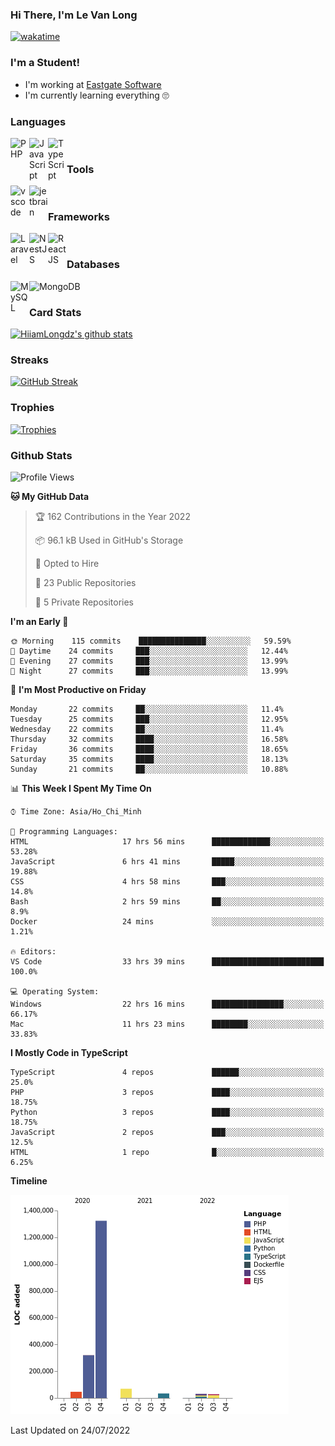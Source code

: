 ### Hi There, I'm Le Van Long 

[![wakatime](https://wakatime.com/badge/user/6843c55a-2a06-4fcd-8ddd-3f4718f8cf4d.svg)](https://wakatime.com/@6843c55a-2a06-4fcd-8ddd-3f4718f8cf4d)

### I'm a Student!
- I'm working at [Eastgate Software](https://eastgate-software.com/)
- I'm currently learning everything 🙄

### Languages
<img align="left" alt="PHP" src="https://img.icons8.com/dusk/64/000000/php-logo.png" width="30px"/>
<img align="left" alt="JavaScript" src="https://img.icons8.com/dusk/64/000000/javascript.png" width="30px"/>
<img align="left" alt="TypeScript" src="https://img.icons8.com/typescript" width="30px" />
<br />

### Tools
<img align="left" alt="vscode" src="https://img.icons8.com/dusk/64/000000/visual-studio-code-2019.png" width="30px"/>
<img align="left" alt="jetbrain" src="https://camo.githubusercontent.com/8268dcfb76697dd53286590ec9b4385d7a0b89ce/68747470733a2f2f63646e2e6a7364656c6976722e6e65742f6e706d2f73696d706c652d69636f6e734076332f69636f6e732f6a6574627261696e732e737667" width="30px"/>
<br />

### Frameworks
<img align="left" alt="Laravel" src="https://img.icons8.com/ios/50/000000/laravel.png" width="30px"/>
<img align="left" alt="NestJS" src="https://d33wubrfki0l68.cloudfront.net/e937e774cbbe23635999615ad5d7732decad182a/26072/logo-small.ede75a6b.svg" width="30px" />
<img align="left" alt="ReactJS" src="https://img.icons8.com/dusk/64/000000/react.png" width="30px" />
<br />

### Databases
<img align="left" alt="MySQL" src="https://img.icons8.com/ios-filled/50/000000/mysql-logo.png" width="30px"/>
<img align="left" alt="MongoDB" src="https://webimages.mongodb.com/_com_assets/cms/kpo5kblefbjq79065-Horizontal_Default.svg?auto=format%252Ccompress" height="30px" />
<br />

### Card Stats
[![HiiamLongdz's github stats](https://github-readme-stats.vercel.app/api?username=Eliitme&show_icons=true&theme=default)](#CardStats)

### Streaks
[![GitHub Streak](http://github-readme-streak-stats.herokuapp.com?user=Eliitme)](#Streaks)

### Trophies
[![Trophies](https://github-profile-trophy.vercel.app/?username=Eliitme&margin-w=10&theme=discord)](#Trophies)

### Github Stats
<!--START_SECTION:waka-->
![Profile Views](http://img.shields.io/badge/Profile%20Views-5-blue)

**🐱 My GitHub Data** 

> 🏆 162 Contributions in the Year 2022
 > 
> 📦 96.1 kB Used in GitHub's Storage 
 > 
> 💼 Opted to Hire
 > 
> 📜 23 Public Repositories 
 > 
> 🔑 5 Private Repositories  
 > 
**I'm an Early 🐤** 

```text
🌞 Morning    115 commits    ███████████████░░░░░░░░░░   59.59% 
🌆 Daytime    24 commits     ███░░░░░░░░░░░░░░░░░░░░░░   12.44% 
🌃 Evening    27 commits     ███░░░░░░░░░░░░░░░░░░░░░░   13.99% 
🌙 Night      27 commits     ███░░░░░░░░░░░░░░░░░░░░░░   13.99%

```
📅 **I'm Most Productive on Friday** 

```text
Monday       22 commits     ██░░░░░░░░░░░░░░░░░░░░░░░   11.4% 
Tuesday      25 commits     ███░░░░░░░░░░░░░░░░░░░░░░   12.95% 
Wednesday    22 commits     ██░░░░░░░░░░░░░░░░░░░░░░░   11.4% 
Thursday     32 commits     ████░░░░░░░░░░░░░░░░░░░░░   16.58% 
Friday       36 commits     ████░░░░░░░░░░░░░░░░░░░░░   18.65% 
Saturday     35 commits     ████░░░░░░░░░░░░░░░░░░░░░   18.13% 
Sunday       21 commits     ██░░░░░░░░░░░░░░░░░░░░░░░   10.88%

```


📊 **This Week I Spent My Time On** 

```text
⌚︎ Time Zone: Asia/Ho_Chi_Minh

💬 Programming Languages: 
HTML                     17 hrs 56 mins      █████████████░░░░░░░░░░░░   53.28% 
JavaScript               6 hrs 41 mins       █████░░░░░░░░░░░░░░░░░░░░   19.88% 
CSS                      4 hrs 58 mins       ███░░░░░░░░░░░░░░░░░░░░░░   14.8% 
Bash                     2 hrs 59 mins       ██░░░░░░░░░░░░░░░░░░░░░░░   8.9% 
Docker                   24 mins             ░░░░░░░░░░░░░░░░░░░░░░░░░   1.21%

🔥 Editors: 
VS Code                  33 hrs 39 mins      █████████████████████████   100.0%

💻 Operating System: 
Windows                  22 hrs 16 mins      ████████████████░░░░░░░░░   66.17% 
Mac                      11 hrs 23 mins      ████████░░░░░░░░░░░░░░░░░   33.83%

```

**I Mostly Code in TypeScript** 

```text
TypeScript               4 repos             ██████░░░░░░░░░░░░░░░░░░░   25.0% 
PHP                      3 repos             ████░░░░░░░░░░░░░░░░░░░░░   18.75% 
Python                   3 repos             ████░░░░░░░░░░░░░░░░░░░░░   18.75% 
JavaScript               2 repos             ███░░░░░░░░░░░░░░░░░░░░░░   12.5% 
HTML                     1 repo              █░░░░░░░░░░░░░░░░░░░░░░░░   6.25%

```


**Timeline**

![Chart not found](https://raw.githubusercontent.com/Eliitme/Eliitme/master/charts/bar_graph.png) 


 Last Updated on 24/07/2022
<!--END_SECTION:waka-->
